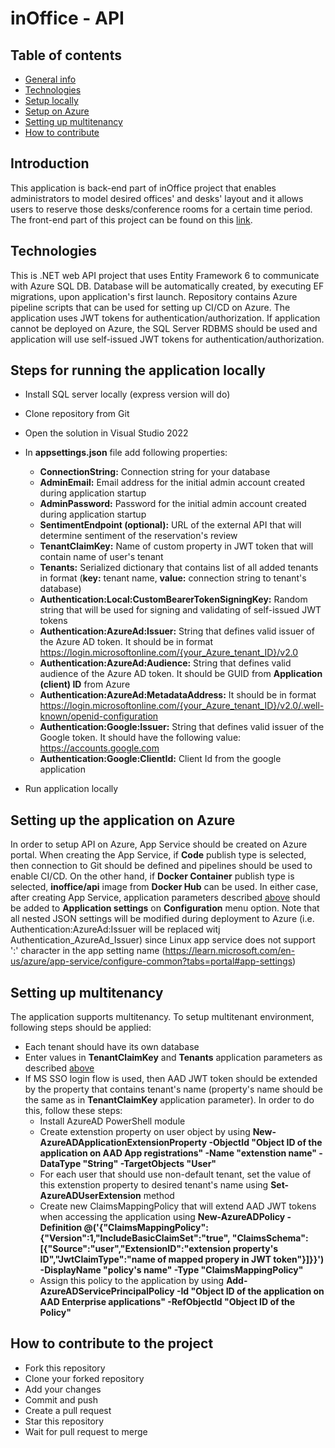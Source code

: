 # inOffice - API

## Table of contents
* [General info](#introduction)
* [Technologies](#technologies)
* [Setup locally](#steps-for-running-the-application-locally)
* [Setup on Azure](#setting-up-the-application-on-azure)
* [Setting up multitenancy](#setting-up-multitenancy)
* [How to contribute](#how-to-contribute-to-the-project)

## Introduction

This application is back-end part of inOffice project that enables administrators to model desired offices' and desks' layout and it allows users to reserve those desks/conference rooms for a certain time period. The front-end part of this project can be found on this [link](https://dev.azure.com/ITLabs-LLC/Internship%202022/_git/inOffice%20-%20UI).

## Technologies

This is .NET web API project that uses Entity Framework 6 to communicate with Azure SQL DB. Database will be automatically created, by executing EF migrations, upon application's first launch. Repository contains Azure pipeline scripts that can be used for setting up CI/CD on Azure. The application uses JWT tokens for authentication/authorization. If application cannot be deployed on Azure, the SQL Server RDBMS should be used and application will use self-issued JWT tokens for authentication/authorization.

## Steps for running the application locally

* Install SQL server locally (express version will do)
* Clone repository from Git
* Open the solution in Visual Studio 2022
* In **appsettings.json** file add following properties:
  - **ConnectionString:** Connection string for your database
  - **AdminEmail:** Email address for the initial admin account created during application startup
  - **AdminPassword:** Password for the initial admin account created during application startup
  - **SentimentEndpoint (optional):** URL of the external API that will determine sentiment of the reservation's review
  - **TenantClaimKey:** Name of custom property in JWT token that will contain name of user's tenant
  - **Tenants:** Serialized dictionary that contains list of all added tenants in format (**key:** tenant name, **value:** connection string to tenant's database)
  - **Authentication:Local:CustomBearerTokenSigningKey:** Random string that will be used for signing and validating of self-issued JWT tokens
  - **Authentication:AzureAd:Issuer:** String that defines valid issuer of the Azure AD token. It should be in format https://login.microsoftonline.com/{your_Azure_tenant_ID}/v2.0
  - **Authentication:AzureAd:Audience:** String that defines valid audience of the Azure AD token. It should be GUID from **Application (client) ID** from Azure
  - **Authentication:AzureAd:MetadataAddress:** It should be in format https://login.microsoftonline.com/{your_Azure_tenant_ID}/v2.0/.well-known/openid-configuration
  - **Authentication:Google:Issuer:** String that defines valid issuer of the Google token. It should have the following value: https://accounts.google.com
  - **Authentication:Google:ClientId:** Client Id from the google application

* Run application locally

## Setting up the application on Azure

In order to setup API on Azure, App Service should be created on Azure portal. When creating the App Service, if **Code** publish type is selected, then connection to Git should be defined and pipelines should be used to enable CI/CD. On the other hand, if **Docker Container** publish type is selected, **inoffice/api** image from **Docker Hub** can be used. In either case, after creating App Service, application parameters described [above](#steps-for-running-the-application-locally) should be added to **Application settings** on **Configuration** menu option.
Note that all nested JSON settings will be modified during deployment to Azure (i.e. Authentication:AzureAd:Issuer will be replaced witj Authentication_AzureAd_Issuer) since Linux app service does not support ':' character in the app setting name (https://learn.microsoft.com/en-us/azure/app-service/configure-common?tabs=portal#app-settings)

## Setting up multitenancy

The application supports multitenancy. To setup multitenant environment, following steps should be applied:
* Each tenant should have its own database
* Enter values in **TenantClaimKey** and **Tenants** application parameters as described [above](#steps-for-running-the-application-locally)
* If MS SSO login flow is used, then AAD JWT token should be extended by the property that contains tenant's name (property's name should be the same as in **TenantClaimKey** application parameter). In order to do this, follow these steps:
  - Install AzureAD PowerShell module
  - Create extenstion property on user object by using **New-AzureADApplicationExtensionProperty -ObjectId "Object ID of the application on AAD App registrations" -Name "extenstion name" -DataType "String" -TargetObjects "User"**
  - For each user that should use non-default tenant, set the value of this extenstion property to desired tenant's name using **Set-AzureADUserExtension** method
  - Create new ClaimsMappingPolicy that will extend AAD JWT tokens when accessing the application using **New-AzureADPolicy -Definition @('{"ClaimsMappingPolicy":{"Version":1,"IncludeBasicClaimSet":"true", "ClaimsSchema": [{"Source":"user","ExtensionID":"extension property's ID","JwtClaimType":"name of mapped propery in JWT token"}]}}') -DisplayName "policy's name" -Type "ClaimsMappingPolicy"**
  - Assign this policy to the application by using **Add-AzureADServicePrincipalPolicy -Id "Object ID of the application on AAD Enterprise applications" -RefObjectId "Object ID of the Policy"**

## How to contribute to the project

* Fork this repository
* Clone your forked repository
* Add your changes
* Commit and push
* Create a pull request
* Star this repository
* Wait for pull request to merge